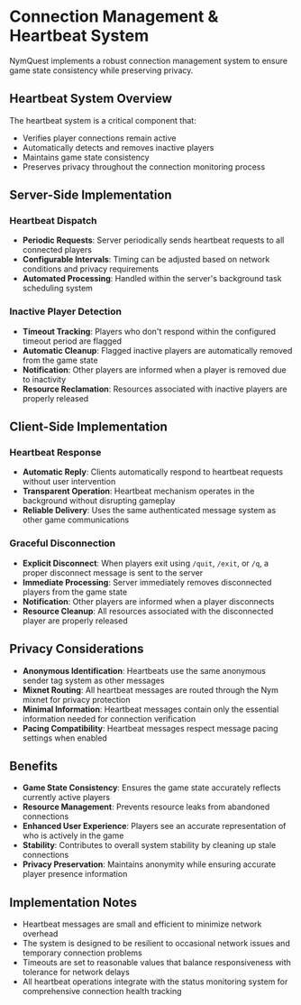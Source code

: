 # Connection Management & Heartbeat System

NymQuest implements a robust connection management system to ensure game state consistency while preserving privacy.

## Heartbeat System Overview

The heartbeat system is a critical component that:
- Verifies player connections remain active
- Automatically detects and removes inactive players
- Maintains game state consistency
- Preserves privacy throughout the connection monitoring process

## Server-Side Implementation

### Heartbeat Dispatch
- **Periodic Requests**: Server periodically sends heartbeat requests to all connected players
- **Configurable Intervals**: Timing can be adjusted based on network conditions and privacy requirements
- **Automated Processing**: Handled within the server's background task scheduling system

### Inactive Player Detection
- **Timeout Tracking**: Players who don't respond within the configured timeout period are flagged
- **Automatic Cleanup**: Flagged inactive players are automatically removed from the game state
- **Notification**: Other players are informed when a player is removed due to inactivity
- **Resource Reclamation**: Resources associated with inactive players are properly released

## Client-Side Implementation

### Heartbeat Response
- **Automatic Reply**: Clients automatically respond to heartbeat requests without user intervention
- **Transparent Operation**: Heartbeat mechanism operates in the background without disrupting gameplay
- **Reliable Delivery**: Uses the same authenticated message system as other game communications

### Graceful Disconnection
- **Explicit Disconnect**: When players exit using `/quit`, `/exit`, or `/q`, a proper disconnect message is sent to the server
- **Immediate Processing**: Server immediately removes disconnected players from the game state
- **Notification**: Other players are informed when a player disconnects
- **Resource Cleanup**: All resources associated with the disconnected player are properly released

## Privacy Considerations

- **Anonymous Identification**: Heartbeats use the same anonymous sender tag system as other messages
- **Mixnet Routing**: All heartbeat messages are routed through the Nym mixnet for privacy protection
- **Minimal Information**: Heartbeat messages contain only the essential information needed for connection verification
- **Pacing Compatibility**: Heartbeat messages respect message pacing settings when enabled

## Benefits

- **Game State Consistency**: Ensures the game state accurately reflects currently active players
- **Resource Management**: Prevents resource leaks from abandoned connections
- **Enhanced User Experience**: Players see an accurate representation of who is actively in the game
- **Stability**: Contributes to overall system stability by cleaning up stale connections
- **Privacy Preservation**: Maintains anonymity while ensuring accurate player presence information

## Implementation Notes

- Heartbeat messages are small and efficient to minimize network overhead
- The system is designed to be resilient to occasional network issues and temporary connection problems
- Timeouts are set to reasonable values that balance responsiveness with tolerance for network delays
- All heartbeat operations integrate with the status monitoring system for comprehensive connection health tracking
